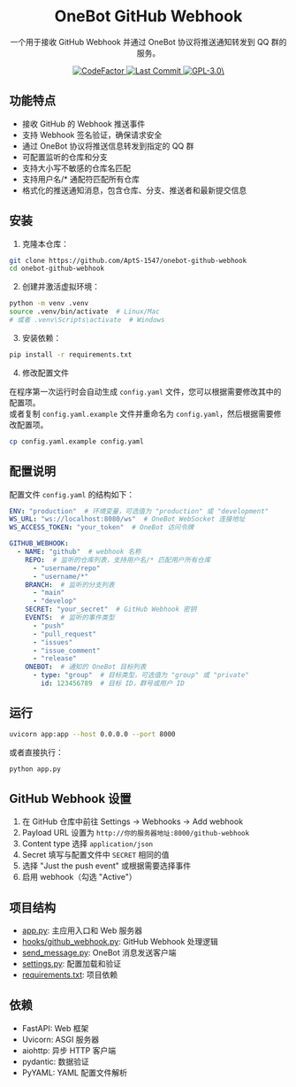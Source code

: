 <h1 align="center">
  OneBot GitHub Webhook
</h1>

<p align="center">
  一个用于接收 GitHub Webhook 并通过 OneBot 协议将推送通知转发到 QQ 群的服务。
</p>

<p align="center">
  <a href="https://www.codefactor.io/repository/github/AptS-1547/onebot-github-webhook/">
    <img src="https://www.codefactor.io/repository/github/AptS-1547/onebot-github-webhook/badge" alt="CodeFactor" />
  </a>

  <a href="https://github.com/AptS-1547/onebot-github-webhook/activity">
    <img src="https://img.shields.io/github/last-commit/AptS-1547/onebot-github-webhook/master" alt="Last Commit"/>
  </a>

  <a href="./LICENSE">
    <img src="https://img.shields.io/github/license/AptS-1547/onebot-github-webhook" alt="GPL-3.0\"/>
  </a>
</p>

## 功能特点

- 接收 GitHub 的 Webhook 推送事件
- 支持 Webhook 签名验证，确保请求安全
- 通过 OneBot 协议将推送信息转发到指定的 QQ 群
- 可配置监听的仓库和分支
- 支持大小写不敏感的仓库名匹配
- 支持用户名/* 通配符匹配所有仓库
- 格式化的推送通知消息，包含仓库、分支、推送者和最新提交信息

## 安装

1. 克隆本仓库：

```bash
git clone https://github.com/AptS-1547/onebot-github-webhook
cd onebot-github-webhook
```

2. 创建并激活虚拟环境：

```bash
python -m venv .venv
source .venv/bin/activate  # Linux/Mac
# 或者 .venv\Scripts\activate  # Windows
```

3. 安装依赖：

```bash
pip install -r requirements.txt
```

4. 修改配置文件

在程序第一次运行时会自动生成 `config.yaml` 文件，您可以根据需要修改其中的配置项。  
或者复制 `config.yaml.example` 文件并重命名为 `config.yaml`，然后根据需要修改配置项。

```bash
cp config.yaml.example config.yaml
```

## 配置说明

配置文件 `config.yaml` 的结构如下：

```yaml
ENV: "production"  # 环境变量，可选值为 "production" 或 "development"
WS_URL: "ws://localhost:8080/ws"  # OneBot WebSocket 连接地址
WS_ACCESS_TOKEN: "your_token"  # OneBot 访问令牌

GITHUB_WEBHOOK:
  - NAME: "github"  # webhook 名称
    REPO:  # 监听的仓库列表，支持用户名/* 匹配用户所有仓库
      - "username/repo"
      - "username/*"
    BRANCH:  # 监听的分支列表
      - "main"
      - "develop"
    SECRET: "your_secret"  # GitHub Webhook 密钥
    EVENTS:  # 监听的事件类型
      - "push"
      - "pull_request"
      - "issues"
      - "issue_comment"
      - "release"
    ONEBOT:  # 通知的 OneBot 目标列表
      - type: "group"  # 目标类型，可选值为 "group" 或 "private"
        id: 123456789  # 目标 ID，群号或用户 ID
```

## 运行

```bash
uvicorn app:app --host 0.0.0.0 --port 8000
```

或者直接执行：

```bash
python app.py
```

## GitHub Webhook 设置

1. 在 GitHub 仓库中前往 Settings -> Webhooks -> Add webhook
2. Payload URL 设置为 `http://你的服务器地址:8000/github-webhook`
3. Content type 选择 `application/json`
4. Secret 填写与配置文件中 `SECRET` 相同的值
5. 选择 "Just the push event" 或根据需要选择事件
6. 启用 webhook（勾选 "Active"）

## 项目结构

- [app.py](app.py): 主应用入口和 Web 服务器
- [hooks/github_webhook.py](hooks/github_webhook.py): GitHub Webhook 处理逻辑
- [send_message.py](send_message.py): OneBot 消息发送客户端
- [settings.py](settings.py): 配置加载和验证
- [requirements.txt](requirements.txt): 项目依赖

## 依赖

- FastAPI: Web 框架
- Uvicorn: ASGI 服务器
- aiohttp: 异步 HTTP 客户端
- pydantic: 数据验证
- PyYAML: YAML 配置文件解析
